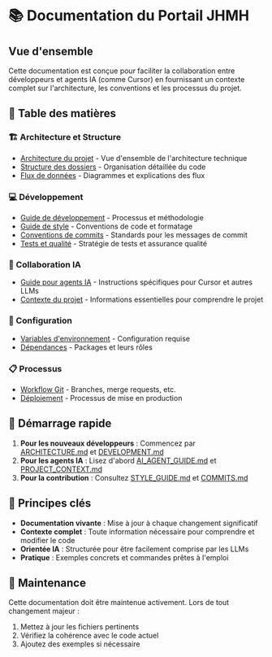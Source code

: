# 📚 Documentation du Portail JHMH

## Vue d'ensemble

Cette documentation est conçue pour faciliter la collaboration entre développeurs et agents IA (comme Cursor) en fournissant un contexte complet sur l'architecture, les conventions et les processus du projet.

## 📖 Table des matières

### 🏗️ Architecture et Structure

- [Architecture du projet](./docs/ARCHITECTURE.md) - Vue d'ensemble de l'architecture technique
- [Structure des dossiers](./docs/FOLDER_STRUCTURE.md) - Organisation détaillée du code
- [Flux de données](./docs/DATA_FLOW.md) - Diagrammes et explications des flux

### 💻 Développement

- [Guide de développement](./docs/DEVELOPMENT.md) - Processus et méthodologie
- [Guide de style](./docs/STYLE_GUIDE.md) - Conventions de code et formatage
- [Conventions de commits](./docs/COMMITS.md) - Standards pour les messages de commit
- [Tests et qualité](./docs/TESTING.md) - Stratégie de tests et assurance qualité

### 🤖 Collaboration IA

- [Guide pour agents IA](./docs/AI_AGENT_GUIDE.md) - Instructions spécifiques pour Cursor et autres LLMs
- [Contexte du projet](./docs/PROJECT_CONTEXT.md) - Informations essentielles pour comprendre le projet

### 🔧 Configuration

- [Variables d'environnement](./docs/ENVIRONMENT.md) - Configuration requise
- [Dépendances](./docs/DEPENDENCIES.md) - Packages et leurs rôles

### 📋 Processus

- [Workflow Git](./docs/GIT_WORKFLOW.md) - Branches, merge requests, etc.
- [Déploiement](./docs/DEPLOYMENT.md) - Processus de mise en production

## 🚀 Démarrage rapide

1. **Pour les nouveaux développeurs** : Commencez par [ARCHITECTURE.md](./docs/ARCHITECTURE.md) et [DEVELOPMENT.md](./docs/DEVELOPMENT.md)
2. **Pour les agents IA** : Lisez d'abord [AI_AGENT_GUIDE.md](./docs/AI_AGENT_GUIDE.md) et [PROJECT_CONTEXT.md](./docs/PROJECT_CONTEXT.md)
3. **Pour la contribution** : Consultez [STYLE_GUIDE.md](./docs/STYLE_GUIDE.md) et [COMMITS.md](./docs/COMMITS.md)

## 📌 Principes clés

- **Documentation vivante** : Mise à jour à chaque changement significatif
- **Contexte complet** : Toute information nécessaire pour comprendre et modifier le code
- **Orientée IA** : Structurée pour être facilement comprise par les LLMs
- **Pratique** : Exemples concrets et commandes prêtes à l'emploi

## 🔄 Maintenance

Cette documentation doit être maintenue activement. Lors de tout changement majeur :

1. Mettez à jour les fichiers pertinents
2. Vérifiez la cohérence avec le code actuel
3. Ajoutez des exemples si nécessaire
